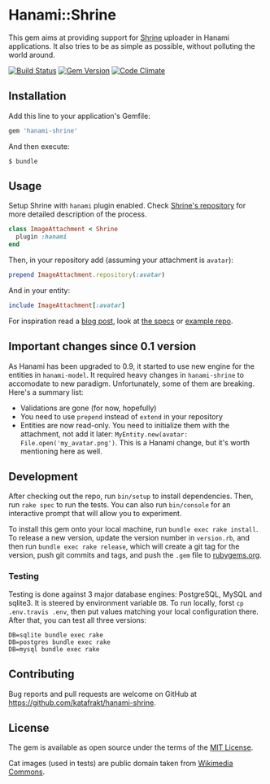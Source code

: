 # Hanami::Shrine

This gem aims at providing support for [Shrine](https://github.com/shrinerb/shrine) uploader in Hanami applications. It also tries to be as simple as possible, without polluting the world around.

[![Build Status](https://travis-ci.org/katafrakt/hanami-shrine.svg)](https://travis-ci.org/katafrakt/hanami-shrine)
[![Gem Version](https://badge.fury.io/rb/hanami-shrine.svg)](https://badge.fury.io/rb/hanami-shrine)
[![Code Climate](https://codeclimate.com/github/katafrakt/hanami-shrine/badges/gpa.svg)](https://codeclimate.com/github/katafrakt/hanami-shrine)

## Installation

Add this line to your application's Gemfile:

```ruby
gem 'hanami-shrine'
```

And then execute:

    $ bundle

## Usage

Setup Shrine with `hanami` plugin enabled. Check [Shrine's repository](https://github.com/shrinerb/shrine) for more detailed description of the process.

```ruby
class ImageAttachment < Shrine
  plugin :hanami
end
```

Then, in your repository add (assuming your attachment is `avatar`):

```ruby
prepend ImageAttachment.repository(:avatar)
```

And in your entity:

```ruby
include ImageAttachment[:avatar]
```

For inspiration read a [blog post](http://katafrakt.me/2016/02/04/shrine-hanami-uploads/), look at [the specs](https://github.com/katafrakt/hanami-shrine/tree/master/spec/hanami) or [example repo](https://github.com/katafrakt/hanami-shrine-example).

## Important changes since 0.1 version

As Hanami has been upgraded to 0.9, it started to use new engine for the entities in `hanami-model`. It required heavy changes in `hanami-shrine` to accomodate to new paradigm. Unfortunately, some of them are breaking. Here's a summary list:
* Validations are gone (for now, hopefully)
* You need to use `prepend` instead of `extend` in your repository
* Entities are now read-only. You need to initialize them with the attachment, not add it later: `MyEntity.new(avatar: File.open('my_avatar.png')`. This is a Hanami change, but it's worth mentioning here as well.

## Development

After checking out the repo, run `bin/setup` to install dependencies. Then, run `rake spec` to run the tests. You can also run `bin/console` for an interactive prompt that will allow you to experiment.

To install this gem onto your local machine, run `bundle exec rake install`. To release a new version, update the version number in `version.rb`, and then run `bundle exec rake release`, which will create a git tag for the version, push git commits and tags, and push the `.gem` file to [rubygems.org](https://rubygems.org).

### Testing

Testing is done against 3 major database engines: PostgreSQL, MySQL and sqlite3. It is steered by environment variable `DB`. To run locally, forst `cp .env.travis .env`, then put values matching your local configuration there. After that, you can test all three versions:

```
DB=sqlite bundle exec rake
DB=postgres bundle exec rake
DB=mysql bundle exec rake
```

## Contributing

Bug reports and pull requests are welcome on GitHub at https://github.com/katafrakt/hanami-shrine.


## License

The gem is available as open source under the terms of the [MIT License](http://opensource.org/licenses/MIT).

Cat images (used in tests) are public domain taken from [Wikimedia Commons](http://commons.wikimedia.org).
